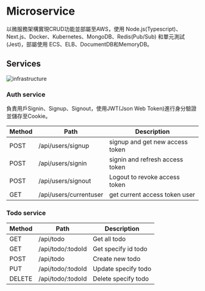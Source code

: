# Microservice


以微服務架構實現CRUD功能並部屬至AWS，使用 Node.js(Typescript)、Next.js、Docker、Kubernetes、MongoDB、Redis(Pub/Sub) 和單元測試(Jest)，部屬使用 ECS、ELB、DocumentDB和MemoryDB。

## Services

![infrastructure](https://github.com/fan0223/todo-list-microservice/blob/main/drawIo/infra.png)

### Auth service
負責用戶Signin、Signup、Signout，使用JWT(Json Web Token)進行身分驗證並儲存至Cookie。

| Method | Path                   | Description                                   |
|--------|------------------------|-----------------------------------------------|
| POST   | /api/users/signup      | signup and get new access token               |
| POST   | /api/users/signin      | signin and refresh access token               |
| POST   | /api/users/signout     | Logout to revoke access token                 |
| GET    | /api/users/currentuser | get current access token user                 |


### Todo service

| Method | Path                   | Description                                   |
|--------|------------------------|-----------------------------------------------|
| GET    | /api/todo              | Get all todo                                  |
| GET    | /api/todo/:todoId      | Get specify id todo                           |
| POST   | /api/todo              | Create new todo                               |
| PUT    | /api/todo/:todoId      | Update specify todo                           |
| DELETE | /api/todo/:todoId      | Delete specify todo                           |
